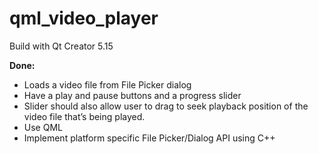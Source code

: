 # qml_video_player
Build with Qt Creator 5.15

**Done:**  <br />
- Loads a video file from File Picker dialog
- Have a play and pause buttons and a progress slider <br />
- Slider should also allow user to drag to seek playback position of the video file that’s being played. <br />
- Use QML <br />
- Implement platform specific File Picker/Dialog API using C++ <br />
